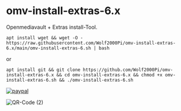 # omv-install-extras-6.x
Openmediavault + Extras install-Tool.
```
apt install wget && wget -O - https://raw.githubusercontent.com/Wolf2000Pi/omv-install-extras-6.x/main/omv-install-extras-6.sh | bash
```
or
```
apt install git && git clone https://github.com/Wolf2000Pi/omv-install-extras-6.x && cd omv-install-extras-6.x && chmod +x omv-install-extras-6.sh && ./omv-install-extras-6.sh
```
[![paypal](https://www.paypalobjects.com/de_DE/AT/i/btn/btn_donateCC_LG.gif)](https://www.paypal.com/donate/?hosted_button_id=MDV3LUKEPG9KN)

![QR-Code (2)](https://user-images.githubusercontent.com/17816568/215238137-f22eb705-d96b-4ee8-b278-2fbb89313ff0.png)

